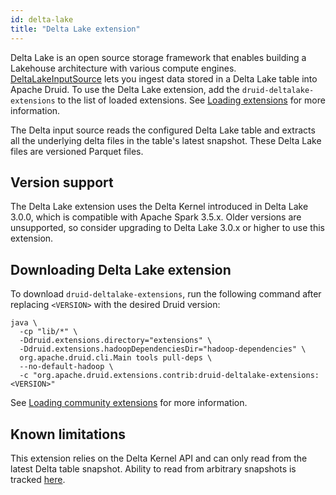 ```yaml
---
id: delta-lake
title: "Delta Lake extension"
---
```


<!--
  ~ Licensed to the Apache Software Foundation (ASF) under one
  ~ or more contributor license agreements.  See the NOTICE file
  ~ distributed with this work for additional information
  ~ regarding copyright ownership.  The ASF licenses this file
  ~ to you under the Apache License, Version 2.0 (the
  ~ "License"); you may not use this file except in compliance
  ~ with the License.  You may obtain a copy of the License at
  ~
  ~   http://www.apache.org/licenses/LICENSE-2.0
  ~
  ~ Unless required by applicable law or agreed to in writing,
  ~ software distributed under the License is distributed on an
  ~ "AS IS" BASIS, WITHOUT WARRANTIES OR CONDITIONS OF ANY
  ~ KIND, either express or implied.  See the License for the
  ~ specific language governing permissions and limitations
  ~ under the License.
  -->


Delta Lake is an open source storage framework that enables building a
Lakehouse architecture with various compute engines. [DeltaLakeInputSource](../../ingestion/input-sources.md#delta-lake-input-source) lets
you ingest data stored in a Delta Lake table into Apache Druid. To use the Delta Lake extension, add the `druid-deltalake-extensions` to the list of loaded extensions.
See [Loading extensions](../../configuration/extensions.md#loading-extensions) for more information.

The Delta input source reads the configured Delta Lake table and extracts all the underlying delta files in the table's latest snapshot.
These Delta Lake files are versioned Parquet files.

## Version support

The Delta Lake extension uses the Delta Kernel introduced in Delta Lake 3.0.0, which is compatible with Apache Spark 3.5.x.
Older versions are unsupported, so consider upgrading to Delta Lake 3.0.x or higher to use this extension.

## Downloading Delta Lake extension

To download `druid-deltalake-extensions`, run the following command after replacing `<VERSION>` with the desired
Druid version:

```shell
java \
  -cp "lib/*" \
  -Ddruid.extensions.directory="extensions" \
  -Ddruid.extensions.hadoopDependenciesDir="hadoop-dependencies" \
  org.apache.druid.cli.Main tools pull-deps \
  --no-default-hadoop \
  -c "org.apache.druid.extensions.contrib:druid-deltalake-extensions:<VERSION>"
```

See [Loading community extensions](../../configuration/extensions.md#loading-community-extensions) for more information.

## Known limitations

This extension relies on the Delta Kernel API and can only read from the latest Delta table snapshot. Ability to read from 
arbitrary snapshots is tracked [here](https://github.com/delta-io/delta/issues/2581).